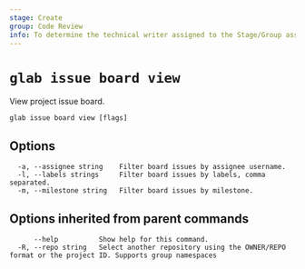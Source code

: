 ```yaml
---
stage: Create
group: Code Review
info: To determine the technical writer assigned to the Stage/Group associated with this page, see https://about.gitlab.com/handbook/product/ux/technical-writing/#assignments
---
```


<!--
This documentation is auto generated by a script.
Please do not edit this file directly. Run `make gen-docs` instead.
-->

# `glab issue board view`

View project issue board.

```plaintext
glab issue board view [flags]
```

## Options

```plaintext
  -a, --assignee string    Filter board issues by assignee username.
  -l, --labels strings     Filter board issues by labels, comma separated.
  -m, --milestone string   Filter board issues by milestone.
```

## Options inherited from parent commands

```plaintext
      --help          Show help for this command.
  -R, --repo string   Select another repository using the OWNER/REPO format or the project ID. Supports group namespaces
```
